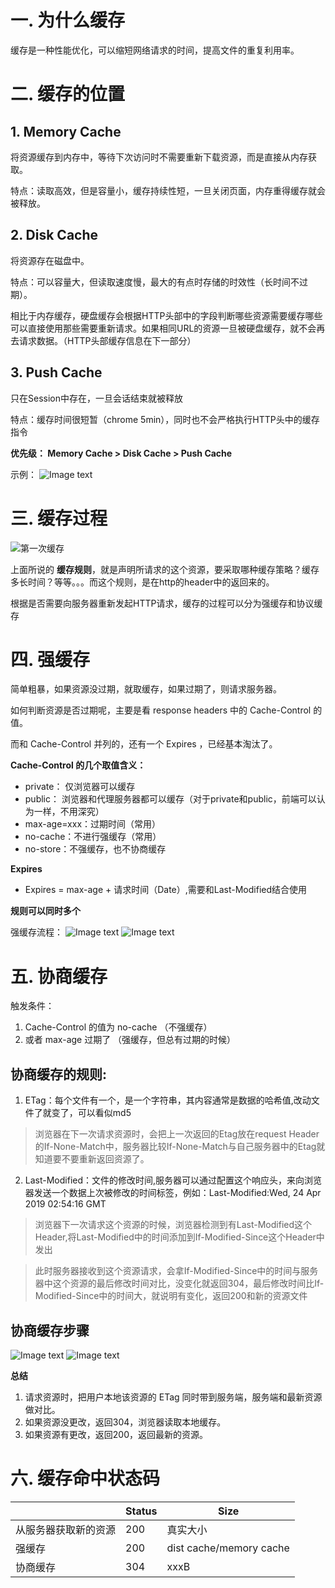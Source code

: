 <!-- TOC -->
# 一. 为什么缓存
缓存是一种性能优化，可以缩短网络请求的时间，提高文件的重复利用率。
# 二. 缓存的位置
## 1. Memory Cache
将资源缓存到内存中，等待下次访问时不需要重新下载资源，而是直接从内存获取。

特点：读取高效，但是容量小，缓存持续性短，一旦关闭页面，内存重得缓存就会被释放。

## 2. Disk Cache
将资源存在磁盘中。

特点：可以容量大，但读取速度慢，最大的有点时存储的时效性（长时间不过期）。

相比于内存缓存，硬盘缓存会根据HTTP头部中的字段判断哪些资源需要缓存哪些可以直接使用那些需要重新请求。如果相同URL的资源一旦被硬盘缓存，就不会再去请求数据。（HTTP头部缓存信息在下一部分）

## 3. Push Cache
只在Session中存在，一旦会话结束就被释放

特点：缓存时间很短暂（chrome 5min），同时也不会严格执行HTTP头中的缓存指令

**优先级： Memory Cache >  Disk Cache > Push Cache**

示例：
![Image text](../styles/images/huancun1.png)

# 三. 缓存过程
![第一次缓存](../styles/images/http.png)

上面所说的 **缓存规则**，就是声明所请求的这个资源，要采取哪种缓存策略？缓存多长时间？等等。。。而这个规则，是在http的header中的返回来的。

根据是否需要向服务器重新发起HTTP请求，缓存的过程可以分为强缓存和协议缓存

# 四. 强缓存

简单粗暴，如果资源没过期，就取缓存，如果过期了，则请求服务器。

如何判断资源是否过期呢，主要是看 response headers 中的 Cache-Control 的值。

而和 Cache-Control 并列的，还有一个 Expires ，已经基本淘汰了。

**Cache-Control 的几个取值含义：**

* private： 仅浏览器可以缓存
* public： 浏览器和代理服务器都可以缓存（对于private和public，前端可以认为一样，不用深究）
* max-age=xxx：过期时间（常用）
* no-cache：不进行强缓存（常用）
* no-store：不强缓存，也不协商缓存 

**Expires**
* Expires = max-age + 请求时间（Date）,需要和Last-Modified结合使用

**规则可以同时多个**

强缓存流程：
![Image text](../styles/images/qianghuancun1.png)
![Image text](../styles/images/qianghuancun2.png)

# 五. 协商缓存
触发条件：
1. Cache-Control 的值为 no-cache （不强缓存）
2. 或者 max-age 过期了 （强缓存，但总有过期的时候）

## 协商缓存的规则:
1. ETag：每个文件有一个，是一个字符串，其内容通常是数据的哈希值,改动文件了就变了，可以看似md5                      

> 浏览器在下一次请求资源时，会把上一次返回的Etag放在request Header的If-None-Match中，服务器比较If-None-Match与自己服务器中的Etag就知道要不要重新返回资源了。

2. Last-Modified：文件的修改时间,服务器可以通过配置这个响应头，来向浏览器发送一个数据上次被修改的时间标签，例如：Last-Modified:Wed, 24 Apr 2019 02:54:16 GMT
 
> 浏览器下一次请求这个资源的时候，浏览器检测到有Last-Modified这个Header,将Last-Modified中的时间添加到If-Modified-Since这个Header中发出

> 此时服务器接收到这个资源请求，会拿If-Modified-Since中的时间与服务器中这个资源的最后修改时间对比，没变化就返回304，最后修改时间比If-Modified-Since中的时间大，就说明有变化，返回200和新的资源文件

## 协商缓存步骤

![Image text](../styles/images/xieshanghuancun1.png)
![Image text](../styles/images/xieshanghuancun2.png)

**总结**
1. 请求资源时，把用户本地该资源的 ETag 同时带到服务端，服务端和最新资源做对比。
2. 如果资源没更改，返回304，浏览器读取本地缓存。
3. 如果资源有更改，返回200，返回最新的资源。

# 六. 缓存命中状态码

|     | Status  |Size |
|  ----  | ----  |----  |
| 从服务器获取新的资源  | 200 | 真实大小|
| 强缓存  | 200 | dist cache/memory cache |
| 协商缓存  | 304 | xxxB|




